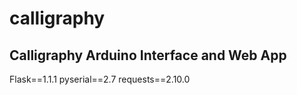 # calligraphy
Calligraphy Arduino Interface and Web App
--- 
Flask==1.1.1
pyserial==2.7
requests==2.10.0

